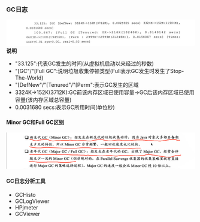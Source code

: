 ### GC日志

![](/assets/201708022158.png)  
**说明**

* "33.125":代表GC发生的时间\(从虚拟机启动以来经过的秒数\)
* "\[GC"/"\[Full GC":说明垃圾收集停顿类型\(Full表示GC发生时发生了Stop-The-World\)
* "\[DefNew"/"\[Tenured"/"\[Perm":表示GC发生的区域
* 3324K-&gt;152K\(3712K\):GC前该内存区域已使用容量-&gt;GC后该内存区域已使用容量\(该内存区域总容量\)
* 0.0031680 secs:表示GC所用时间\(单位秒\)

#### Minor GC和Full GC区别

![](/assets/201708022217.png)


#### GC日志分析工具 ####
- GCHisto
- GCLogViewer
- HPjmeter
- GCViewer